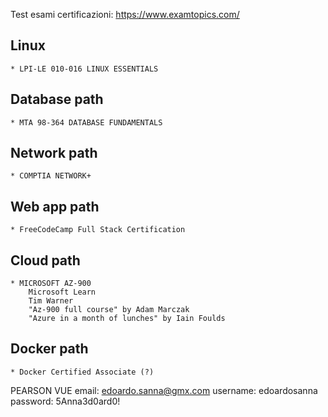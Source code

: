 Test esami certificazioni: https://www.examtopics.com/

## Linux
	* LPI-LE 010-016 LINUX ESSENTIALS
## Database path
	* MTA 98-364 DATABASE FUNDAMENTALS
## Network path
	* COMPTIA NETWORK+
## Web app path
	* FreeCodeCamp Full Stack Certification
## Cloud path
	* MICROSOFT AZ-900
        Microsoft Learn
        Tim Warner
        "Az-900 full course" by Adam Marczak
        "Azure in a month of lunches" by Iain Foulds
## Docker path
	* Docker Certified Associate (?)



PEARSON VUE
	email:		edoardo.sanna@gmx.com
	username:	edoardosanna
	password:	5Anna3d0ard0!